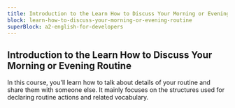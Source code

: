 ```yaml
---
title: Introduction to the Learn How to Discuss Your Morning or Evening Routine
block: learn-how-to-discuss-your-morning-or-evening-routine
superBlock: a2-english-for-developers
---
```


## Introduction to the Learn How to Discuss Your Morning or Evening Routine

In this course, you'll learn how to talk about details of your routine and share them with someone else. It mainly focuses on the structures used for declaring routine actions and related vocabulary.
